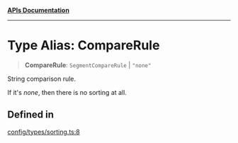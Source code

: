 [**APIs Documentation**](../README.md)

***

# Type Alias: CompareRule

> **CompareRule**: `SegmentCompareRule` \| `"none"`

String comparison rule.

If it's _none_, then there is no sorting at all.

## Defined in

[config/types/sorting.ts:8](https://github.com/daidodo/format-imports/blob/396a5ae1c6a0ea65fb94ddc38f9df2bc3a9229ed/src/lib/config/types/sorting.ts#L8)
